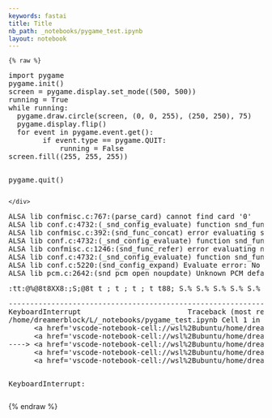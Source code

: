 ```yaml
---
keywords: fastai
title: Title
nb_path: _notebooks/pygame_test.ipynb
layout: notebook
---
```


<!--
#################################################
### THIS FILE WAS AUTOGENERATED! DO NOT EDIT! ###
#################################################
# file to edit: _notebooks/pygame_test.ipynb
-->

<div class="container" id="notebook-container">
        
    {% raw %}
    
<div class="cell border-box-sizing code_cell rendered">
<div class="input">

<div class="inner_cell">
    <div class="input_area">
<div class=" highlight hl-ipython3"><pre><span></span><span class="kn">import</span> <span class="nn">pygame</span>
<span class="n">pygame</span><span class="o">.</span><span class="n">init</span><span class="p">()</span>
<span class="n">screen</span> <span class="o">=</span> <span class="n">pygame</span><span class="o">.</span><span class="n">display</span><span class="o">.</span><span class="n">set_mode</span><span class="p">((</span><span class="mi">500</span><span class="p">,</span> <span class="mi">500</span><span class="p">))</span>
<span class="n">running</span> <span class="o">=</span> <span class="kc">True</span>
<span class="k">while</span> <span class="n">running</span><span class="p">:</span>
  <span class="n">pygame</span><span class="o">.</span><span class="n">draw</span><span class="o">.</span><span class="n">circle</span><span class="p">(</span><span class="n">screen</span><span class="p">,</span> <span class="p">(</span><span class="mi">0</span><span class="p">,</span> <span class="mi">0</span><span class="p">,</span> <span class="mi">255</span><span class="p">),</span> <span class="p">(</span><span class="mi">250</span><span class="p">,</span> <span class="mi">250</span><span class="p">),</span> <span class="mi">75</span><span class="p">)</span>
  <span class="n">pygame</span><span class="o">.</span><span class="n">display</span><span class="o">.</span><span class="n">flip</span><span class="p">()</span>
  <span class="k">for</span> <span class="n">event</span> <span class="ow">in</span> <span class="n">pygame</span><span class="o">.</span><span class="n">event</span><span class="o">.</span><span class="n">get</span><span class="p">():</span>
        <span class="k">if</span> <span class="n">event</span><span class="o">.</span><span class="n">type</span> <span class="o">==</span> <span class="n">pygame</span><span class="o">.</span><span class="n">QUIT</span><span class="p">:</span>
            <span class="n">running</span> <span class="o">=</span> <span class="kc">False</span>
<span class="n">screen</span><span class="o">.</span><span class="n">fill</span><span class="p">((</span><span class="mi">255</span><span class="p">,</span> <span class="mi">255</span><span class="p">,</span> <span class="mi">255</span><span class="p">))</span>

<span class="n">pygame</span><span class="o">.</span><span class="n">quit</span><span class="p">()</span>
</pre></div>

    </div>
</div>
</div>

<div class="output_wrapper">
<div class="output">

<div class="output_area">

<div class="output_subarea output_stream output_stderr output_text">
<pre>ALSA lib confmisc.c:767:(parse_card) cannot find card &#39;0&#39;
ALSA lib conf.c:4732:(_snd_config_evaluate) function snd_func_card_driver returned error: No such file or directory
ALSA lib confmisc.c:392:(snd_func_concat) error evaluating strings
ALSA lib conf.c:4732:(_snd_config_evaluate) function snd_func_concat returned error: No such file or directory
ALSA lib confmisc.c:1246:(snd_func_refer) error evaluating name
ALSA lib conf.c:4732:(_snd_config_evaluate) function snd_func_refer returned error: No such file or directory
ALSA lib conf.c:5220:(snd_config_expand) Evaluate error: No such file or directory
ALSA lib pcm.c:2642:(snd_pcm_open_noupdate) Unknown PCM default
</pre>
</div>
</div>

<div class="output_area">

<div class="output_subarea output_stream output_stdout output_text">
<pre><span class="ansi-blue-fg ansi-black-bg">:t</span><span class="ansi-black-fg ansi-blue-bg">t:</span><span class="ansi-blue-intense-fg ansi-blue-bg ansi-bold">@%</span><span class="ansi-blue-fg ansi-blue-bg">@8t</span><span class="ansi-blue-intense-fg ansi-blue-bg ansi-bold">8</span><span class="ansi-blue-fg ansi-blue-bg">X</span><span class="ansi-blue-intense-fg ansi-blue-bg ansi-bold">X8</span><span class="ansi-black-fg ansi-blue-bg">:;</span><span class="ansi-blue-fg ansi-black-bg">S;</span><span class="ansi-blue-fg ansi-black-bg">@</span><span class="ansi-blue-intense-fg ansi-blue-bg ansi-bold">8</span><span class="ansi-blue-fg ansi-blue-bg">t t ; t ; t ; t t8</span><span class="ansi-black-fg ansi-blue-bg">8</span><span class="ansi-blue-intense-fg ansi-blue-bg ansi-bold">;</span><span class="ansi-blue-fg ansi-blue-bg"> S.% S.% S.% S.% S.% </span><span class="ansi-blue-intense-fg ansi-blue-bg ansi-bold">S</span><span class="ansi-blue-fg ansi-black-bg">;</span><span class="ansi-blue-fg ansi-black-bg">X</span><span class="ansi-blue-fg ansi-blue-bg"> : ; : ; : ; : ; : ; : </span><span class="ansi-black-fg ansi-blue-bg">8</span><span class="ansi-blue-fg ansi-black-bg">:</span><span class="ansi-blue-intense-fg ansi-blue-bg ansi-bold">;</span><span class="ansi-blue-fg ansi-blue-bg">.% X.% X.% X.% X.% X.</span><span class="ansi-blue-intense-fg ansi-blue-bg ansi-bold">@</span><span class="ansi-blue-fg ansi-black-bg">t</span><span class="ansi-blue-fg ansi-black-bg">8</span><span class="ansi-blue-fg ansi-blue-bg">8; t ; t ; t ; t ;@</span><span class="ansi-black-fg ansi-blue-bg">8</span><span class="ansi-blue-fg ansi-black-bg">;@</span><span class="ansi-black-intense-fg ansi-blue-bg ansi-bold">;</span><span class="ansi-black-fg ansi-blue-bg">.</span><span class="ansi-blue-intense-fg ansi-blue-bg ansi-bold">88</span><span class="ansi-blue-fg ansi-blue-bg">t8;@t</span><span class="ansi-blue-intense-fg ansi-blue-bg ansi-bold">@8:</span><span class="ansi-black-intense-fg ansi-blue-bg ansi-bold">;</span><span class="ansi-blue-fg ansi-black-bg">Xt</span><span class="ansi-white-fg ansi-black-bg">2m</span><span class="ansi-white-fg ansi-black-bg">;</span><span class="ansi-black-intense-fg ansi-black-bg ansi-bold">@</span></pre>
</div>
</div>

<div class="output_area">

<div class="output_subarea output_text output_error">
<pre>
<span class="ansi-red-fg">---------------------------------------------------------------------------</span>
<span class="ansi-red-fg">KeyboardInterrupt</span>                         Traceback (most recent call last)
<span class="ansi-green-intense-fg ansi-bold">/home/dreamerblock/L/_notebooks/pygame_test.ipynb Cell 1</span> in <span class="ansi-cyan-fg">&lt;cell line: 5&gt;</span><span class="ansi-blue-fg">()</span>
<span class="ansi-green-intense-fg ansi-bold">      &lt;a href=&#39;vscode-notebook-cell://wsl%2Bubuntu/home/dreamerblock/L/_notebooks/pygame_test.ipynb#W0sdnNjb2RlLXJlbW90ZQ%3D%3D?line=4&#39;&gt;5&lt;/a&gt;</span> while running:
<span class="ansi-green-intense-fg ansi-bold">      &lt;a href=&#39;vscode-notebook-cell://wsl%2Bubuntu/home/dreamerblock/L/_notebooks/pygame_test.ipynb#W0sdnNjb2RlLXJlbW90ZQ%3D%3D?line=5&#39;&gt;6&lt;/a&gt;</span>   pygame.draw.circle(screen, (0, 0, 255), (250, 250), 75)
<span class="ansi-green-fg">----&gt; &lt;a href=&#39;vscode-notebook-cell://wsl%2Bubuntu/home/dreamerblock/L/_notebooks/pygame_test.ipynb#W0sdnNjb2RlLXJlbW90ZQ%3D%3D?line=6&#39;&gt;7&lt;/a&gt;</span>   pygame.display.flip()
<span class="ansi-green-intense-fg ansi-bold">      &lt;a href=&#39;vscode-notebook-cell://wsl%2Bubuntu/home/dreamerblock/L/_notebooks/pygame_test.ipynb#W0sdnNjb2RlLXJlbW90ZQ%3D%3D?line=7&#39;&gt;8&lt;/a&gt;</span>   for event in pygame.event.get():
<span class="ansi-green-intense-fg ansi-bold">      &lt;a href=&#39;vscode-notebook-cell://wsl%2Bubuntu/home/dreamerblock/L/_notebooks/pygame_test.ipynb#W0sdnNjb2RlLXJlbW90ZQ%3D%3D?line=8&#39;&gt;9&lt;/a&gt;</span>         if event.type == pygame.QUIT:

<span class="ansi-red-fg">KeyboardInterrupt</span>: </pre>
</div>
</div>

</div>
</div>

</div>
    {% endraw %}

</div>
 

